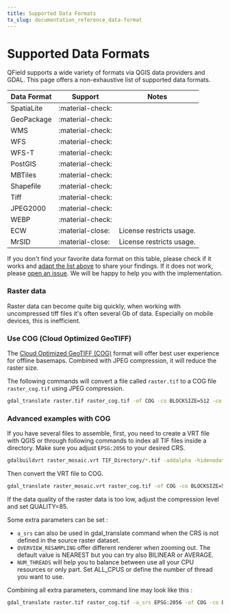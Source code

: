 ```yaml
---
title: Supported Data Formats
tx_slug: documentation_reference_data-format
---
```


# Supported Data Formats

QField supports a wide variety of formats via QGIS data providers and GDAL.
This page offers a non-exhaustive list of supported data formats.

| Data Format | Support          | Notes                    |
|-------------|------------------|--------------------------|
| SpatiaLite  | :material-check: |                          |
| GeoPackage  | :material-check: |                          |
| WMS         | :material-check: |                          |
| WFS         | :material-check: |                          |
| WFS-T       | :material-check: |                          |
| PostGIS     | :material-check: |                          |
| MBTiles     | :material-check: |                          |
| Shapefile   | :material-check: |                          |
| Tiff        | :material-check: |                          |
| JPEG2000    | :material-check: |                          |
| WEBP        | :material-check: |                          |
| ECW         | :material-close: | License restricts usage. |
| MrSID       | :material-close: | License restricts usage. |

If you don't find your favorite data format on this table, please check
if it works and [adapt the list above](https://github.com/opengisch/QField-docs/edit/master/documentation/reference/data-format.en.md) <!-- markdown-link-check-disable-line -->
to share your findings. If it does not work, please [open an issue](https://github.com/opengisch/OSGeo4A/issues). We will be happy to
help you with the implementation.

### Raster data

Raster data can become quite big quickly, when working with uncompressed
tiff files it's often several Gb of data. Especially on mobile devices,
this is inefficient.

### Use COG (Cloud Optimized GeoTIFF)

The [Cloud Optimized GeoTIFF (COG)](https://www.cogeo.org/) format will offer best user experience for offline basemaps.  <!-- markdown-link-check-disable-line -->
Combined with JPEG compression, it will reduce the raster size.

The following commands will convert a file called `raster.tif` to a COG file `raster_cog.tif` using JPEG compression.

``` bash
gdal_translate raster.tif raster_cog.tif -of COG -co BLOCKSIZE=512 -co COMPRESS=JPEG -co QUALITY=75 -co BIGTIFF=YES
```

### Advanced examples with COG

If you have several files to assemble, first, you need to create a VRT file with QGIS or through following commands to index all TIF files inside a directory.  Make sure you adjust `EPSG:2056` to your desired CRS.

``` bash
gdalbuildvrt raster_mosaic.vrt TIF_Directory/*.tif -addalpha -hidenodata -a_srs EPSG:2056
```

Then convert the VRT file to COG.

``` bash
gdal_translate raster_mosaic.vrt raster_cog.tif -of COG -co BLOCKSIZE=512 -co COMPRESS=JPEG -co QUALITY=75 -co BIGTIFF=YES
```

If the data quality of the raster data is too low, adjust the compression level and set QUALITY=85.

Some extra parameters can be set :

- `a_srs` can also be used in gdal_translate command when the CRS is not defined in the source raster dataset.
- `OVERVIEW_RESAMPLING` offer different renderer when zooming out.
The default value is NEAREST but you can try also BILINEAR or AVERAGE.
- `NUM_THREADS` will help you to balance between use all your CPU resources or only part.
Set ALL_CPUS or define the number of thread you want to use.

Combining all extra parameters, command line may look like this :

``` bash
gdal_translate raster.tif raster_cog.tif -a_srs EPSG:2056 -of COG -co BLOCKSIZE=512 -co OVERVIEW_RESAMPLING=BILINEAR -co COMPRESS=JPEG -co QUALITY=75 -co NUM_THREADS=6 -co BIGTIFF=YES
```
